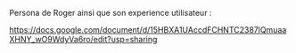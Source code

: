 Persona de Roger ainsi que son experience utilisateur :

https://docs.google.com/document/d/15HBXA1UAccdFCHNTC2387lQmuaaXHNY_wO9WdyVa6ro/edit?usp=sharing